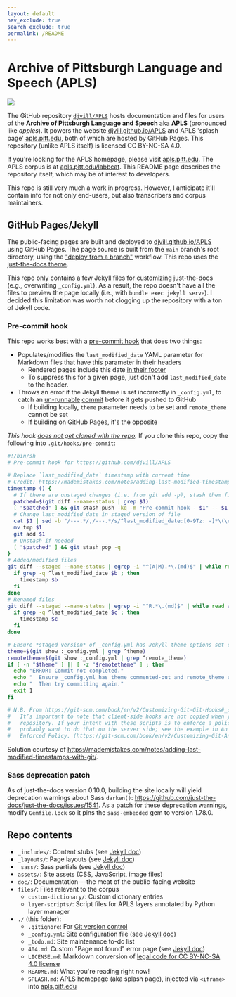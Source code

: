 ```yaml
---
layout: default
nav_exclude: true
search_exclude: true
permalink: /README
---
```


# Archive of Pittsburgh Language and Speech (APLS)

[![](https://i.creativecommons.org/l/by-nc-sa/4.0/88x31.png)](https://creativecommons.org/licenses/by-nc-sa/4.0/)

The GitHub repository [`djvill/APLS`](https://github.com/djvill/APLS) hosts documentation and files for users of the **Archive of Pittsburgh Language and Speech** aka **APLS** (pronounced like _apples_).
It powers the website [djvill.github.io/APLS](https://djvill.github.io/APLS) and APLS 'splash page' [apls.pitt.edu](https://apls.pitt.edu), both of which are hosted by GitHub Pages.
This repository (unlike APLS itself) is licensed CC BY-NC-SA 4.0.


If you're looking for the APLS homepage, please visit [apls.pitt.edu](https://apls.pitt.edu).
The APLS corpus is at [apls.pitt.edu/labbcat](https://apls.pitt.edu/labbcat).
This README page describes the repository itself, which may be of interest to developers.


This repo is still very much a work in progress.
However, I anticipate it'll contain info for not only end-users, but also transcribers and corpus maintainers.


## GitHub Pages/Jekyll

The public-facing pages are built and deployed to [djvill.github.io/APLS](https://djvill.github.io/APLS) using GitHub Pages.
The page source is built from the `main` branch's root directory, using the ["deploy from a branch"](https://docs.github.com/en/pages/getting-started-with-github-pages/configuring-a-publishing-source-for-your-github-pages-site#publishing-from-a-branch) workflow.
This repo uses the [just-the-docs theme](https://github.com/just-the-docs/just-the-docs).


This repo only contains a few Jekyll files for customizing just-the-docs (e.g., overwriting `_config.yml`).
As a result, the repo doesn't have all the files to preview the page locally (i.e., with `bundle exec jekyll serve`).
I decided this limitation was worth not clogging up the repository with a ton of Jekyll code.


### Pre-commit hook

This repo works best with a [pre-commit hook](https://git-scm.com/book/en/v2/Customizing-Git-Git-Hooks#_committing_workflow_hooks) that does two things:

- Populates/modifies the `last_modified_date` YAML parameter for Markdown files that have this parameter in their headers
  - Rendered pages include this date [in their footer](https://github.com/just-the-docs/just-the-docs/blob/main/_includes/components/footer.html#L15-L19)
  - To suppress this for a given page, just don't add `last_modified_date` to the header.
- Throws an error if the Jekyll theme is set incorrectly in `_config.yml`, to catch an [un-runnable](https://github.com/djvill/APLS/actions/runs/7646841999) [commit](https://github.com/djvill/APLS/commit/85682ae3a72f2b7727664d36e28366d3325eb1c5#diff-ecec67b0e1d7e17a83587c6d27b6baaaa133f42482b07bd3685c77f34b62d883L13-R14) before it gets pushed to GitHub
  - If building locally, `theme` parameter needs to be set and `remote_theme` cannot be set
  - If building on GitHub Pages, it's the opposite


_This hook [does not get cloned with the repo](https://git-scm.com/book/en/v2/Customizing-Git-Git-Hooks#_client_side_hooks)._
If you clone this repo, copy the following into `.git/hooks/pre-commit`:

```bash
#!/bin/sh
# Pre-commit hook for https://github.com/djvill/APLS

# Replace `last_modified_date` timestamp with current time
# Credit: https://mademistakes.com/notes/adding-last-modified-timestamps-with-git/
timestamp () {
  # If there are unstaged changes (i.e. from git add -p), stash them first, then unstash them after adding last_modified_date
  patched=$(git diff --name-status | grep $1)
  [ "$patched" ] && git stash push -kq -m "Pre-commit hook - $1" -- $1
  # Change last_modified_date in staged version of file
  cat $1 | sed -b "/---.*/,/---.*/s/^last_modified_date:[0-9Tz: -]*\(\r\?\)$/last_modified_date: $(date "+%Y-%m-%dT%H:%M:%S%:z")\1/" > tmp
  mv tmp $1
  git add $1
  # Unstash if needed
  [ "$patched" ] && git stash pop -q
}
# Added/modified files
git diff --staged --name-status | egrep -i "^(A|M).*\.(md)$" | while read a b; do
  if grep -q ^last_modified_date $b ; then
    timestamp $b
  fi
done
# Renamed files
git diff --staged --name-status | egrep -i "^R.*\.(md)$" | while read a b c; do
  if grep -q ^last_modified_date $c ; then
    timestamp $c
  fi
done

# Ensure *staged version* of _config.yml has Jekyll theme options set correctly
theme=$(git show :_config.yml | grep ^theme)
remotetheme=$(git show :_config.yml | grep ^remote_theme)
if [ -n "$theme" ] || [ -z "$remotetheme" ] ; then
  echo "ERROR: Commit not completed."
  echo "  Ensure _config.yml has theme commented-out and remote_theme uncommented."
  echo "  Then try committing again."
  exit 1
fi

# N.B. From https://git-scm.com/book/en/v2/Customizing-Git-Git-Hooks#_client_side_hooks:
#   It’s important to note that client-side hooks are not copied when you clone a 
#   repository. If your intent with these scripts is to enforce a policy, you’ll 
#   probably want to do that on the server side; see the example in An Example Git-
#   Enforced Policy. (https://git-scm.com/book/en/v2/Customizing-Git-An-Example-Git-Enforced-Policy#_an_example_git_enforced_policy)
```

Solution courtesy of https://mademistakes.com/notes/adding-last-modified-timestamps-with-git/.


### Sass deprecation patch

As of just-the-docs version 0.10.0, building the site locally will yield deprecation warnings about Sass `darken()`: https://github.com/just-the-docs/just-the-docs/issues/1541.
As a patch for these deprecation warnings, modify `Gemfile.lock` so it pins the `sass-embedded` gem to version 1.78.0.


## Repo contents

- `_includes/`: Content stubs (see [Jekyll doc](https://jekyllrb.com/docs/includes/))
- `_layouts/`: Page layouts (see [Jekyll doc](https://jekyllrb.com/docs/layouts/))
- `_sass/`: Sass partials (see [Jekyll doc](https://jekyllrb.com/docs/configuration/sass/))
- `assets/`: Site assets (CSS, JavaScript, image files)
- `doc/`: Documentation---the meat of the public-facing website
- `files/`: Files relevant to the corpus
  - `custom-dictionary/`: Custom dictionary entries
  - `layer-scripts/`: Script files for APLS layers annotated by Python layer manager
- `./` (this folder):
  - `.gitignore`: For [Git version control](https://git-scm.com/docs/gitignore)
  - `_config.yml`: Site configuration file (see [Jekyll doc](https://jekyllrb.com/docs/configuration/))
  - `_todo.md`: Site maintenance to-do list
  - `404.md`: Custom "Page not found" error page (see [Jekyll doc](https://jekyllrb.com/tutorials/custom-404-page/))
  - `LICENSE.md`: Markdown conversion of [legal code for CC BY-NC-SA 4.0 license](https://creativecommons.org/licenses/by-nc-sa/4.0/legalcode)
  - `README.md`: What you're reading right now!
  - `SPLASH.md`: APLS homepage (aka splash page), injected via `<iframe>` into [apls.pitt.edu](https://apls.pitt.edu)
